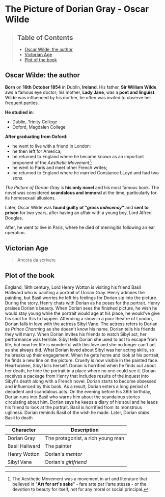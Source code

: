 **The Picture of Dorian Gray - Oscar Wilde**
===
> ## **Table of Contents**
> + [Oscar Wilde: the author](#author)
> + [Victorian Age](#victorian-age)
> + [Plot of the book](#plot)
## **Oscar Wilde: the author**
**Born** on **16th October 1854** in Dublin, **Ireland**. His father, **Sir William Wilde**, aws a famous eye doctor; his mother, **Lady Jane**, was a **poet and linguist**. Wilde was influenced by his mother, he often was invited to observe her frequent parties.

**He studied in**:
+ Dublin, Trinity College
+ Oxford, Magdalen College

**After graduating from Oxford**:
+ he went to live with a friend in London;
+ he then left for America;
+ he returned to England where he became known as an important proponent of the *Aesthetic Movement*[^1];
+ he went to Paris and meet other French writes;
+ he returned to England where he married Constance LLoyd and had two sons.

*The Picture of Dorian Gray* is **his only novel** and his most famous book. The novel was considered **scandalous and immoral** at the time, particularly for its homosexual allusions.

Later, Oscar Wilde was **found guilty of "*gross indecency*"** and **sent to prison** for two years, after having an affair with a young boy, Lord Alfred Douglas.

After, he went to live in Paris, where he died of meningitis following an ear operation.
  
[^1]: The Aesthetic Movement was a movement in art and literature that believed in "**Art for art's sake**" - fare arte per l'arte stessa - or the devotion to beauty for itself, not for any moral or social principal.
## **Victorian Age**

> Ancora da scrivere

## **Plot of the book**
England, 19th century, Lord Henry Wotton is visiting his friend Basil Hallward who is painting a portrait of Dorian Gray. Henry admires the painting, but Basil worries he left his feelings for Dorian sip into the picture. During the story, Henry chats with Dorian as he poses for the portrait. Henry praises Dorian's beauty. When Dorian sees the finished picture, he wish he would stay young while the portrait would age at his place, he would've give his soul for this to happen.
Attending a show in a poor theatre of London, Dorian falls in love with the actress Sibyl Vane. The actress refers to Dorian as *Prince Charming* as she doesn't know his name. Dorian tells his friends they will marry.
When Dorian invites his friends to watch Sibyl act, her performance was terrible. Sibyl tells Dorian she used to act to escape from life, but now her life is wonderful with this love and she no longer can't act as she always did. What Dorian loved about Sibyl was her acting skills, so he breaks up their engagement. When he gets home and look at his portrait, he finds a new line on the picture. Cruelty is now visible in the painted face.
Heartbroken, Sibyl kills herself. Dorian is horrified when he finds out about her death, he hide the portrait in a place where no one could see it.
Dorian receives a package from Henry that includes results of the inquest into Sibyl's death along with a French novel. Dorian starts to become obsessed and influenced by this book. As a result, Dorian enters a long period of decadent and scandalous acts.
On the evening before his 38th birthday, Dorian runs into Basil who warns him about the scandalous stories circulating about him. Dorian says he keeps a diary of his soul and he leads his friend to look at the portrait. Basil is horrified from its monstrous ugliness. Dorian reminds Basil of the wish he made.
Later, Dorian <dfn title="accoltella">stabs</dfn> Basil to death

| Character | Description |
| --------- | ----------- |
| Dorian Gray | The protagonist, a rich young man |
| Basil Hallward | The painter |
| Henry Wotton | Dorian's *mentor* |
| Sibyl Vane | Dorian's *girlfriend* |

